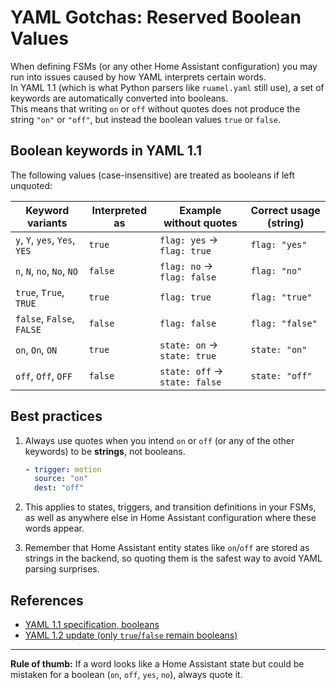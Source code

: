 # YAML Gotchas: Reserved Boolean Values

When defining FSMs (or any other Home Assistant configuration) you may run into issues caused by how YAML interprets certain words.  
In YAML 1.1 (which is what Python parsers like `ruamel.yaml` still use), a set of keywords are automatically converted into booleans.  
This means that writing `on` or `off` without quotes does not produce the string `"on"` or `"off"`, but instead the boolean values `true` or `false`.

## Boolean keywords in YAML 1.1

The following values (case-insensitive) are treated as booleans if left unquoted:

| Keyword variants            | Interpreted as | Example without quotes     | Correct usage (string) |
|-----------------------------|----------------|----------------------------|-------------------------|
| `y`, `Y`, `yes`, `Yes`, `YES` | `true`         | `flag: yes` → `flag: true` | `flag: "yes"`          |
| `n`, `N`, `no`, `No`, `NO`   | `false`        | `flag: no` → `flag: false` | `flag: "no"`           |
| `true`, `True`, `TRUE`       | `true`         | `flag: true`               | `flag: "true"`         |
| `false`, `False`, `FALSE`    | `false`        | `flag: false`              | `flag: "false"`        |
| `on`, `On`, `ON`             | `true`         | `state: on` → `state: true`| `state: "on"`          |
| `off`, `Off`, `OFF`          | `false`        | `state: off` → `state: false` | `state: "off"`      |

## Best practices

1. Always use quotes when you intend `on` or `off` (or any of the other keywords) to be **strings**, not booleans.
   ```yaml
   - trigger: motion
     source: "on"
     dest: "off"
   ```

2. This applies to states, triggers, and transition definitions in your FSMs, as well as anywhere else in Home Assistant configuration where these words appear.

3. Remember that Home Assistant entity states like `on`/`off` are stored as strings in the backend, so quoting them is the safest way to avoid YAML parsing surprises.

## References

- [YAML 1.1 specification, booleans](https://yaml.org/type/bool.html)  
- [YAML 1.2 update (only `true`/`false` remain booleans)](https://yaml.org/spec/1.2/spec.html#id2803629)  

---

**Rule of thumb:** If a word looks like a Home Assistant state but could be mistaken for a boolean (`on`, `off`, `yes`, `no`), always quote it.
